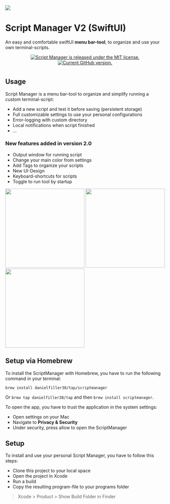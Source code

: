 

<image style="display: inline-block;" src="Media/AppIcons/64.png" />

# Script Manager V2 (SwiftUI)

An easy and comfortable swiftUI **menu bar-tool**, to organize and use your own terminal-scripts.

<p align="center">
  <a href="https://github.com/DanielFiller30/ScriptManager/blob/main/LICENSE.md">
    <img src="https://img.shields.io/badge/license-MIT-blue.svg" alt="Script Manager is released under the MIT license." />
  </a>
  <a href="https://github.com/DanielFiller30/ScriptManager">
    <img src="https://badge.fury.io/gh/DanielFiller30%2FScriptManager.svg" alt="Current GitHub version." />
  </a>
</p>

#

## Usage

Script Manager is a menu bar-tool to organize and simplify running a custom terminal-script:
- Add a new script and test it before saving (persistent storage)
- Full customizable settings to use your personal configurations
- Error-logging with custom directory
- Local notifications when script finished
- ...

### New features added in version 2.0
- Output window for running script
- Change your main color from settings
- Add Tags to organize your scripts
- New UI-Design
- Keyboard-shortcuts for scripts
- Toggle to run tool by startup

<image src="Media/Screenshots/start_v2.png" width="250">    
<image src="Media/Screenshots/tags_v2.png" width="250">    
<image src="Media/Screenshots/settings_v2.png" width="250">    

## Setup via Homebrew
To install the ScriptManager with Homebrew, you have to run the following command in your terminal:

`brew install danielfiller30/tap/scriptmanager`

Or `brew tap danielfiller30/tap` and then `brew install scriptmanager`.

To open the app, you have to trust the application in the system settings:
- Open settings on your Mac
- Navigate to **Privacy & Security**
- Under security, press allow to open the ScriptManager

## Setup
To install and use your personal Script Manager, you have to follow this steps:
- Clone this project to your local space
- Open the project in Xcode
- Run a build
- Copy the resulting program-file to your programs folder
> Xcode > Product > Show Build Folder in Finder

